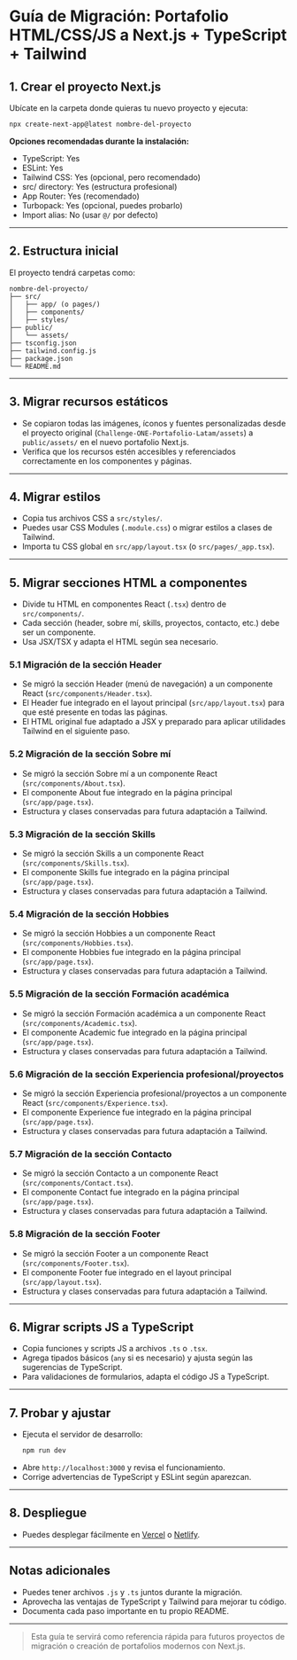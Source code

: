 # Guía de Migración: Portafolio HTML/CSS/JS a Next.js + TypeScript + Tailwind

## 1. Crear el proyecto Next.js

Ubícate en la carpeta donde quieras tu nuevo proyecto y ejecuta:

```bash
npx create-next-app@latest nombre-del-proyecto
```

**Opciones recomendadas durante la instalación:**
- TypeScript: Yes
- ESLint: Yes
- Tailwind CSS: Yes (opcional, pero recomendado)
- src/ directory: Yes (estructura profesional)
- App Router: Yes (recomendado)
- Turbopack: Yes (opcional, puedes probarlo)
- Import alias: No (usar `@/` por defecto)

---

## 2. Estructura inicial

El proyecto tendrá carpetas como:

```
nombre-del-proyecto/
├── src/
│   ├── app/ (o pages/)
│   ├── components/
│   ├── styles/
├── public/
│   └── assets/
├── tsconfig.json
├── tailwind.config.js
├── package.json
└── README.md
```

---

## 3. Migrar recursos estáticos

- Se copiaron todas las imágenes, íconos y fuentes personalizadas desde el proyecto original (`Challenge-ONE-Portafolio-Latam/assets`) a `public/assets/` en el nuevo portafolio Next.js.
- Verifica que los recursos estén accesibles y referenciados correctamente en los componentes y páginas.

---

## 4. Migrar estilos

- Copia tus archivos CSS a `src/styles/`.
- Puedes usar CSS Modules (`.module.css`) o migrar estilos a clases de Tailwind.
- Importa tu CSS global en `src/app/layout.tsx` (o `src/pages/_app.tsx`).

---

## 5. Migrar secciones HTML a componentes

- Divide tu HTML en componentes React (`.tsx`) dentro de `src/components/`.
- Cada sección (header, sobre mí, skills, proyectos, contacto, etc.) debe ser un componente.
- Usa JSX/TSX y adapta el HTML según sea necesario.

### 5.1 Migración de la sección Header

- Se migró la sección Header (menú de navegación) a un componente React (`src/components/Header.tsx`).
- El Header fue integrado en el layout principal (`src/app/layout.tsx`) para que esté presente en todas las páginas.
- El HTML original fue adaptado a JSX y preparado para aplicar utilidades Tailwind en el siguiente paso.

### 5.2 Migración de la sección Sobre mí

- Se migró la sección Sobre mí a un componente React (`src/components/About.tsx`).
- El componente About fue integrado en la página principal (`src/app/page.tsx`).
- Estructura y clases conservadas para futura adaptación a Tailwind.

### 5.3 Migración de la sección Skills

- Se migró la sección Skills a un componente React (`src/components/Skills.tsx`).
- El componente Skills fue integrado en la página principal (`src/app/page.tsx`).
- Estructura y clases conservadas para futura adaptación a Tailwind.

### 5.4 Migración de la sección Hobbies

- Se migró la sección Hobbies a un componente React (`src/components/Hobbies.tsx`).
- El componente Hobbies fue integrado en la página principal (`src/app/page.tsx`).
- Estructura y clases conservadas para futura adaptación a Tailwind.

### 5.5 Migración de la sección Formación académica

- Se migró la sección Formación académica a un componente React (`src/components/Academic.tsx`).
- El componente Academic fue integrado en la página principal (`src/app/page.tsx`).
- Estructura y clases conservadas para futura adaptación a Tailwind.

### 5.6 Migración de la sección Experiencia profesional/proyectos

- Se migró la sección Experiencia profesional/proyectos a un componente React (`src/components/Experience.tsx`).
- El componente Experience fue integrado en la página principal (`src/app/page.tsx`).
- Estructura y clases conservadas para futura adaptación a Tailwind.

### 5.7 Migración de la sección Contacto

- Se migró la sección Contacto a un componente React (`src/components/Contact.tsx`).
- El componente Contact fue integrado en la página principal (`src/app/page.tsx`).
- Estructura y clases conservadas para futura adaptación a Tailwind.

### 5.8 Migración de la sección Footer

- Se migró la sección Footer a un componente React (`src/components/Footer.tsx`).
- El componente Footer fue integrado en el layout principal (`src/app/layout.tsx`).
- Estructura y clases conservadas para futura adaptación a Tailwind.

---

## 6. Migrar scripts JS a TypeScript

- Copia funciones y scripts JS a archivos `.ts` o `.tsx`.
- Agrega tipados básicos (`any` si es necesario) y ajusta según las sugerencias de TypeScript.
- Para validaciones de formularios, adapta el código JS a TypeScript.

---

## 7. Probar y ajustar

- Ejecuta el servidor de desarrollo:
  ```bash
  npm run dev
  ```
- Abre `http://localhost:3000` y revisa el funcionamiento.
- Corrige advertencias de TypeScript y ESLint según aparezcan.

---

## 8. Despliegue

- Puedes desplegar fácilmente en [Vercel](https://vercel.com/) o [Netlify](https://www.netlify.com/).

---

## Notas adicionales

- Puedes tener archivos `.js` y `.ts` juntos durante la migración.
- Aprovecha las ventajas de TypeScript y Tailwind para mejorar tu código.
- Documenta cada paso importante en tu propio README.

---

> Esta guía te servirá como referencia rápida para futuros proyectos de migración o creación de portafolios modernos con Next.js.

